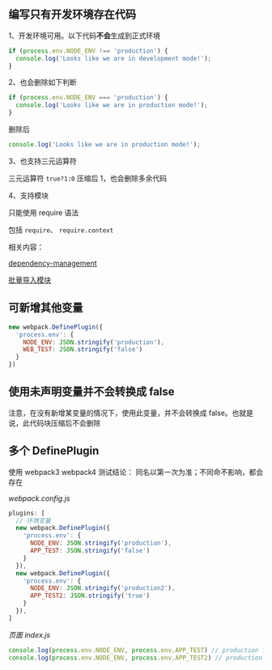 

## 编写只有开发环境存在代码

1、开发环境可用。以下代码**不会**生成到正式环境

```js
if (process.env.NODE_ENV !== 'production') {
  console.log('Looks like we are in development mode!');
}
```

2、也会删除如下判断
```js
if (process.env.NODE_ENV === 'production') {
  console.log('Looks like we are in production mode!');
}
```

删除后

```js
console.log('Looks like we are in production mode!');
```

3、也支持三元运算符

三元运算符 `true?1:0` 压缩后 1，也会删除多余代码

4、支持模块

只能使用 require 语法

包括 `require`、 `require.context`

相关内容：

[dependency-management](https://webpack.js.org/guides/dependency-management/)

[批量导入模块](#批量导入模块)

## 可新增其他变量

```js
new webpack.DefinePlugin({
  'process.env': {
    NODE_ENV: JSON.stringify('production'),
    WEB_TEST: JSON.stringify('false')
  }
})
```

## 使用未声明变量并不会转换成 false
注意，在没有新增某变量的情况下，使用此变量，并不会转换成 false。也就是说，此代码块压缩后不会删除

## 多个 DefinePlugin

使用 webpack3 webpack4 测试结论：
同名以第一次为准；不同命不影响，都会存在

*webpack.config.js*

```js
plugins: [
  // 环境变量
  new webpack.DefinePlugin({
    'process.env': {
      NODE_ENV: JSON.stringify('production'),
      APP_TEST: JSON.stringify('false')
    }
  }),
  new webpack.DefinePlugin({
    'process.env': {
      NODE_ENV: JSON.stringify('production2'),
      APP_TEST2: JSON.stringify('true')
    }
  }),
]
```

*页面 index.js*

```js
console.log(process.env.NODE_ENV, process.env.APP_TEST) // production false
console.log(process.env.NODE_ENV, process.env.APP_TEST2) // production true
```
